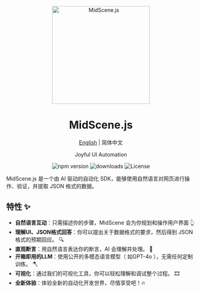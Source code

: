 <p align="center">
  <img alt="MidScene.js"  width="260" src="https://github.com/user-attachments/assets/bff5e76f-ea5c-42b7-bd12-0143a04671cf">
</p>

<h1 align="center">MidScene.js</h1>
<div align="center">

[English](./README.md) | 简体中文

</div>

<p align="center">
  Joyful UI Automation
</p>

<p align="center">
  <img src="https://img.shields.io/npm/v/@midscene/web?style=flat-square&color=00a8f0" alt="npm version" />
  <img src="https://img.shields.io/npm/dm/@midscene/web.svg?style=flat-square&color=00a8f0" alt="downloads" />
  <img src="https://img.shields.io/badge/License-MIT-blue.svg?style=flat-square&color=00a8f0" alt="License" />
</p>


MidScene.js 是一个由 AI 驱动的自动化 SDK，能够使用自然语言对网页进行操作、验证，并提取 JSON 格式的数据。

## 特性 ✨

- **自然语言互动**：只需描述你的步骤，MidScene 会为你规划和操作用户界面 👆
- **理解UI、JSON格式回答**：你可以提出关于数据格式的要求，然后得到 JSON 格式的预期回应。 🔍
- **直观断言**：用自然语言表达你的断言，AI 会理解并处理。 🤔
- **开箱即用的LLM**：使用公开的多模态语言模型（ 如GPT-4o ），无需任何定制训练。 🪓
- **可视化**：通过我们的可视化工具，你可以轻松理解和调试整个过程。 🎞️
- **全新体验**：体验全新的自动化开发世界，尽情享受吧！🔥
